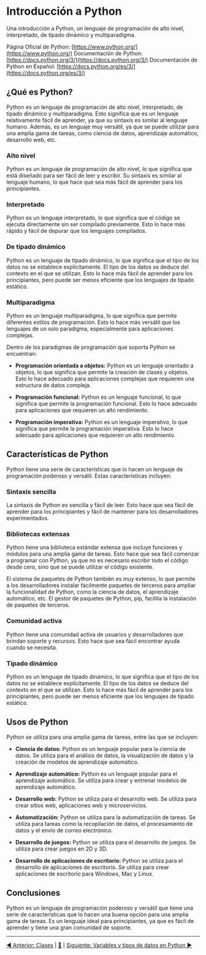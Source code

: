 # Introducción a Python

Una introducción a Python, un lenguaje de programación de alto nivel, interpretado, de tipado dinámico y multiparadigma.

Página Oficial de Python: [https://www.python.org/](https://www.python.org/)
Documentación de Python: [https://docs.python.org/3/](https://docs.python.org/3/)
Documentación de Python en Español: [https://docs.python.org/es/3/](https://docs.python.org/es/3/)

## ¿Qué es Python?

Python es un lenguaje de programación de alto nivel, interpretado, de tipado dinámico y multiparadigma. Esto significa que es un lenguaje relativamente fácil de aprender, ya que su sintaxis es similar al lenguaje humano. Además, es un lenguaje muy versátil, ya que se puede utilizar para una amplia gama de tareas, como ciencia de datos, aprendizaje automático, desarrollo web, etc.

### Alto nivel

Python es un lenguaje de programación de alto nivel, lo que significa que está diseñado para ser fácil de leer y escribir. Su sintaxis es similar al lenguaje humano, lo que hace que sea más fácil de aprender para los principiantes.

### Interpretado

Python es un lenguaje interpretado, lo que significa que el código se ejecuta directamente sin ser compilado previamente. Esto lo hace más rápido y fácil de depurar que los lenguajes compilados.

### De tipado dinámico

Python es un lenguaje de tipado dinámico, lo que significa que el tipo de los datos no se establece explícitamente. El tipo de los datos se deduce del contexto en el que se utilizan. Esto lo hace más fácil de aprender para los principiantes, pero puede ser menos eficiente que los lenguajes de tipado estático.

### Multiparadigma

Python es un lenguaje multiparadigma, lo que significa que permite diferentes estilos de programación. Esto lo hace más versátil que los lenguajes de un solo paradigma, especialmente para aplicaciones complejas.

Dentro de los paradigmas de programación que soporta Python se encuentran:

- **Programación orientada a objetos:** Python es un lenguaje orientado a objetos, lo que significa que permite la creación de clases y objetos. Esto lo hace adecuado para aplicaciones complejas que requieren una estructura de datos compleja.

- **Programación funcional:** Python es un lenguaje funcional, lo que significa que permite la programación funcional. Esto lo hace adecuado para aplicaciones que requieren un alto rendimiento.

- **Programación imperativa:** Python es un lenguaje imperativo, lo que significa que permite la programación imperativa. Esto lo hace adecuado para aplicaciones que requieren un alto rendimiento.


## Características de Python

Python tiene una serie de características que lo hacen un lenguaje de programación poderoso y versátil. Estas características incluyen:

### Sintaxis sencilla

La sintaxis de Python es sencilla y fácil de leer. Esto hace que sea fácil de aprender para los principiantes y fácil de mantener para los desarrolladores experimentados.

### Bibliotecas extensas

Python tiene una biblioteca estándar extensa que incluye funciones y módulos para una amplia gama de tareas. Esto hace que sea fácil comenzar a programar con Python, ya que no es necesario escribir todo el código desde cero, sino que se puede utilizar el código existente.

El sistema de paquetes de Python también es muy extenso, lo que permite a los desarrolladores instalar fácilmente paquetes de terceros para ampliar la funcionalidad de Python, como la ciencia de datos, el aprendizaje automático, etc. El gestor de paquetes de Python, pip, facilita la instalación de paquetes de terceros.

### Comunidad activa

Python tiene una comunidad activa de usuarios y desarrolladores que brindan soporte y recursos. Esto hace que sea fácil encontrar ayuda cuando se necesita.

### Tipado dinámico

Python es un lenguaje de tipado dinámico, lo que significa que el tipo de los datos no se establece explícitamente. El tipo de los datos se deduce del contexto en el que se utilizan. Esto lo hace más fácil de aprender para los principiantes, pero puede ser menos eficiente que los lenguajes de tipado estático.

## Usos de Python

Python se utiliza para una amplia gama de tareas, entre las que se incluyen:

- **Ciencia de datos:** Python es un lenguaje popular para la ciencia de datos. Se utiliza para el análisis de datos, la visualización de datos y la creación de modelos de aprendizaje automático.

- **Aprendizaje automático:** Python es un lenguaje popular para el aprendizaje automático. Se utiliza para crear y entrenar modelos de aprendizaje automático.

- **Desarrollo web:** Python se utiliza para el desarrollo web. Se utiliza para crear sitios web, aplicaciones web y microservicios.

- **Automatización:** Python se utiliza para la automatización de tareas. Se utiliza para tareas como la recopilación de datos, el procesamiento de datos y el envío de correo electrónico.

- **Desarrollo de juegos:** Python se utiliza para el desarrollo de juegos. Se utiliza para crear juegos en 2D y 3D.

- **Desarrollo de aplicaciones de escritorio:** Python se utiliza para el desarrollo de aplicaciones de escritorio. Se utiliza para crear aplicaciones de escritorio para Windows, Mac y Linux.


## Conclusiones

Python es un lenguaje de programación poderoso y versátil que tiene una serie de características que lo hacen una buena opción para una amplia gama de tareas. Es un lenguaje ideal para principiantes, ya que es fácil de aprender y tiene una gran comunidad de soporte.

---
[◀ Anterior: Clases](README.md) | [🔼](#top) | [Siguiente: Variables y tipos de datos en Python ▶](01_variables_en_python.md)